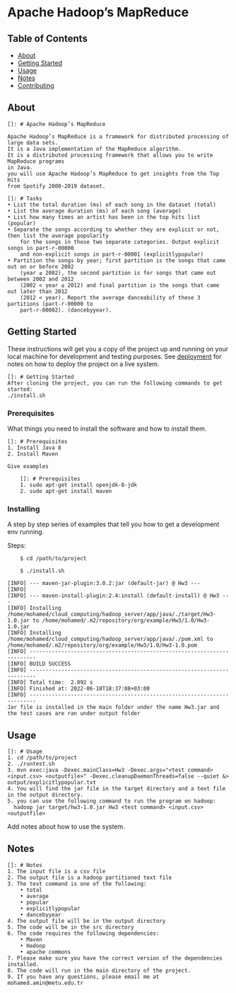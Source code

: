 # Apache Hadoop’s MapReduce

## Table of Contents

- [About](#About)
- [Getting Started](#getting_started)
- [Usage](#usage)
- [Notes](#notes)
- [Contributing](../CONTRIBUTING.md)

## About <a name = "about"></a>

    []: # Apache Hadoop’s MapReduce

    Apache Hadoop’s MapReduce is a framework for distributed processing of large data sets.
    It is a Java implementation of the MapReduce algorithm.
    It is a distributed processing framework that allows you to write MapReduce programs
    in Java.
    you will use Apache Hadoop’s MapReduce to get insights from the Top Hits
    from Spotify 2000-2019 dataset.

    []: # Tasks
    • List the total duration (ms) of each song in the dataset (total)
    • List the average duration (ms) of each song (average)
    • List how many times an artist has been in the top hits list (popular)
    • Separate the songs according to whether they are explicit or not, then list the average popularity 
        for the songs in those two separate categories. Output explicit songs in part-r-00000 
        and non-explicit songs in part-r-00001 (explicitlypopular)
    • Partition the songs by year; first partition is the songs that came out on or before 2002
        (year ≤ 2002), the second partition is for songs that came out between 2002 and 2012
        (2002 < year ≤ 2012) and final partition is the songs that came out later than 2012
        (2012 < year). Report the average danceability of these 3 partitions (part-r-00000 to
        part-r-00002). (dancebyyear).

## Getting Started <a name = "getting_started"></a>

These instructions will get you a copy of the project up and running on your local machine for development and testing purposes. See [deployment](#deployment) for notes on how to deploy the project on a live system.

    []: # Getting Started
    After cloning the project, you can run the following commands to get started:
    ./install.sh
### Prerequisites

What things you need to install the software and how to install them.

    []: # Prerequisites
    1. Install Java 8
    2. Install Maven
```
Give examples

    []: # Prerequisites
    1. sudo apt-get install openjdk-8-jdk
    2. sudo apt-get install maven
```

### Installing

A step by step series of examples that tell you how to get a development env running.

Steps:

```
    $ cd /path/to/project 
```
```
    $ ./install.sh
```
```
[INFO] --- maven-jar-plugin:3.0.2:jar (default-jar) @ Hw3 ---
[INFO] 
[INFO] --- maven-install-plugin:2.4:install (default-install) @ Hw3 ---
[INFO] Installing /home/mohamed/cloud_computing/hadoop_server/app/java/./target/Hw3-1.0.jar to /home/mohamed/.m2/repository/org/example/Hw3/1.0/Hw3-1.0.jar
[INFO] Installing /home/mohamed/cloud_computing/hadoop_server/app/java/./pom.xml to /home/mohamed/.m2/repository/org/example/Hw3/1.0/Hw3-1.0.pom
[INFO] ------------------------------------------------------------------------
[INFO] BUILD SUCCESS
[INFO] ------------------------------------------------------------------------
[INFO] Total time:  2.092 s
[INFO] Finished at: 2022-06-18T18:37:08+03:00
[INFO] ------------------------------------------------------------------------
Jar file is installed in the main folder under the name Hw3.jar and the test cases are ran under output folder
```
## Usage <a name = "usage"></a>

    []: # Usage
    1. cd /path/to/project
    2. ./runtest.sh
    3. mvn exec:java -Dexec.mainClass=Hw3 -Dexec.args="<test command> <input.csv> <outputfile>" -Dexec.cleanupDaemonThreads=false --quiet &> output/explicitlypopular.txt
    4. You will find the jar file in the target directory and a text file in the output directory.
    5. you can use the following command to run the program on hadoop: 
      hadoop jar target/hw3-1.0.jar Hw3 <test command> <input.csv> <outputfile>

Add notes about how to use the system.

## Notes <a name = "notes"></a>

    []: # Notes
    1. The input file is a csv file 
    2. The output file is a hadoop partitioned text file 
    3. The test command is one of the following:
        • total
        • average
        • popular
        • explicitlypopular
        • dancebyyear
    4. The output file will be in the output directory
    5. The code will be in the src directory
    6. The code requires the following dependencies:
        • Maven
        • Hadoop
        • apache commons
    7. Please make sure you have the correct version of the dependencies installed.
    8. The code will run in the main directory of the project.
    9. If you have any questions, please email me at mohamed.amin@metu.edu.tr